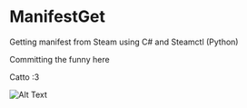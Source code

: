 # ManifestGet
Getting manifest from Steam using C# and Steamctl (Python)

Committing the funny here

Catto :3

![Alt Text](https://media.giphy.com/media/vFKqnCdLPNOKc/giphy.gif)

